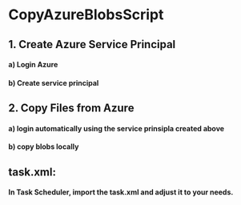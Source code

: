 # CopyAzureBlobsScript
## 1. Create Azure Service Principal
#### a) Login Azure
#### b) Create service principal
## 2. Copy Files from Azure
#### a) login automatically using the service prinsipla created above
#### b) copy blobs locally
## task.xml:
#### In Task Scheduler, import the task.xml and adjust it to your needs.

